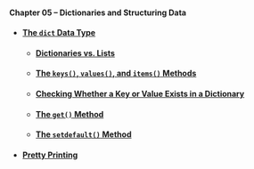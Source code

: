 #### Chapter 05 – Dictionaries and Structuring Data
- #### [The `dict` Data Type](practice05_01.py)
  - #### [Dictionaries vs. Lists](practice05_02.py)
  - #### [The `keys()`, `values()`, and `items()` Methods](practice05_03.py)
  - #### [Checking Whether a Key or Value Exists in a Dictionary](practice05_04.py)
  - #### [The `get()` Method](practice05_05.py)
  - #### [The `setdefault()` Method](practice05_06.py)
- #### [Pretty Printing](practice05_07.py)